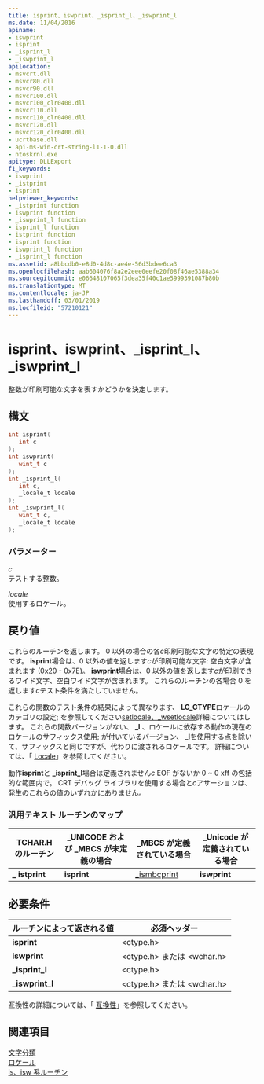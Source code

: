 ```yaml
---
title: isprint、iswprint、_isprint_l、_iswprint_l
ms.date: 11/04/2016
apiname:
- iswprint
- isprint
- _isprint_l
- _iswprint_l
apilocation:
- msvcrt.dll
- msvcr80.dll
- msvcr90.dll
- msvcr100.dll
- msvcr100_clr0400.dll
- msvcr110.dll
- msvcr110_clr0400.dll
- msvcr120.dll
- msvcr120_clr0400.dll
- ucrtbase.dll
- api-ms-win-crt-string-l1-1-0.dll
- ntoskrnl.exe
apitype: DLLExport
f1_keywords:
- iswprint
- _istprint
- isprint
helpviewer_keywords:
- _istprint function
- iswprint function
- _iswprint_l function
- isprint_l function
- istprint function
- isprint function
- iswprint_l function
- _isprint_l function
ms.assetid: a8bbcdb0-e8d0-4d8c-ae4e-56d3bdee6ca3
ms.openlocfilehash: aab604076f8a2e2eee0eefe20f08f46ae5388a34
ms.sourcegitcommit: e06648107065f3dea35f40c1ae5999391087b80b
ms.translationtype: MT
ms.contentlocale: ja-JP
ms.lasthandoff: 03/01/2019
ms.locfileid: "57210121"
---
```

# <a name="isprint-iswprint-isprintl-iswprintl"></a>isprint、iswprint、_isprint_l、_iswprint_l

整数が印刷可能な文字を表すかどうかを決定します。

## <a name="syntax"></a>構文

```C
int isprint(
   int c
);
int iswprint(
   wint_t c
);
int _isprint_l(
   int c,
   _locale_t locale
);
int _iswprint_l(
   wint_t c,
   _locale_t locale
);
```

### <a name="parameters"></a>パラメーター

*c*<br/>
テストする整数。

*locale*<br/>
使用するロケール。

## <a name="return-value"></a>戻り値

これらのルーチンを返します。 0 以外の場合の各*c*印刷可能な文字の特定の表現です。 **isprint**場合は、0 以外の値を返します*c*が印刷可能な文字: 空白文字が含まれます (0x20 - 0x7E)。 **iswprint**場合は、0 以外の値を返します*c*が印刷できるワイド文字、空白ワイド文字が含まれます。 これらのルーチンの各場合 0 を返します*c*テスト条件を満たしていません。

これらの関数のテスト条件の結果によって異なります、 **LC_CTYPE**ロケールのカテゴリの設定; を参照してください[setlocale、_wsetlocale](setlocale-wsetlocale.md)詳細についてはします。 これらの関数バージョンがない、 **_l** 、ロケールに依存する動作の現在のロケールのサフィックス使用; が付いているバージョン、 **_l**を使用する点を除いて、サフィックスと同じですが、代わりに渡されるロケールです。 詳細については、「 [Locale](../../c-runtime-library/locale.md)」を参照してください。

動作**isprint**と **_isprint_l**場合は定義されません*c* EOF がないか 0 ~ 0 xff の包括的な範囲内で。 CRT デバッグ ライブラリを使用する場合と*c*アサーションは、発生のこれらの値のいずれかにありません。

### <a name="generic-text-routine-mappings"></a>汎用テキスト ルーチンのマップ

|TCHAR.H のルーチン|_UNICODE および _MBCS が未定義の場合|_MBCS が定義されている場合|_Unicode が定義されている場合|
|---------------------|------------------------------------|--------------------|-----------------------|
|**_** **istprint**|**isprint**|[_ismbcprint](ismbcgraph-functions.md)|**iswprint**|

## <a name="requirements"></a>必要条件

|ルーチンによって返される値|必須ヘッダー|
|-------------|---------------------|
|**isprint**|\<ctype.h>|
|**iswprint**|\<ctype.h> または \<wchar.h>|
|**_isprint_l**|\<ctype.h>|
|**_iswprint_l**|\<ctype.h> または \<wchar.h>|

互換性の詳細については、「 [互換性](../../c-runtime-library/compatibility.md)」を参照してください。

## <a name="see-also"></a>関連項目

[文字分類](../../c-runtime-library/character-classification.md)<br/>
[ロケール](../../c-runtime-library/locale.md)<br/>
[is、isw 系ルーチン](../../c-runtime-library/is-isw-routines.md)<br/>
